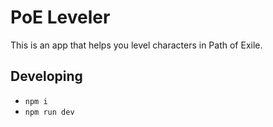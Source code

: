 # PoE Leveler

This is an app that helps you level characters in Path of Exile.

## Developing

- `npm i`
- `npm run dev`
